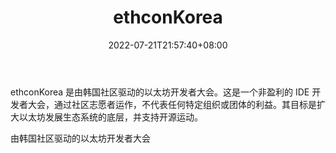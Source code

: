﻿---
weight: 
title: "ethconKorea"
description: "ethconKorea 是由韩国社区驱动的以太坊开发者大会"
date: 2022-07-21T21:57:40+08:00
lastmod: 2022-07-21T16:45:40+08:00
draft: false
authors: ["MineW"]
featuredImage: "ethconkorea.jpg"
link: "https://ethcon.kr/"
tags: ["元宇宙社区","ethconKorea"]
categories: ["navigation"]
navigation: ["元宇宙社区"]
lightgallery: true
toc: true
pinned: false
recommend: false
recommend1: false
---
ethconKorea 是由韩国社区驱动的以太坊开发者大会。这是一个非盈利的 IDE 开发者大会，通过社区志愿者运作，不代表任何特定组织或团体的利益。其目标是扩大以太坊发展生态系统的底层，并支持开源运动。

由韩国社区驱动的以太坊开发者大会